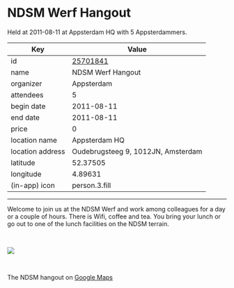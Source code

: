 # NDSM Werf Hangout
Held at 2011-08-11 at Appsterdam HQ with 5 Appsterdammers.
        
|Key|Value
|---|---|
|id|[25701841](https://www.meetup.com/appsterdam/events/25701841/)|
|name|NDSM Werf Hangout|
|organizer|Appsterdam|
|attendees|5|
|begin date|2011-08-11|
|end date|2011-08-11|
|price|0|
|location name|Appsterdam HQ|
|location address|Oudebrugsteeg 9, 1012JN, Amsterdam|
|latitude|52.37505|
|longitude|4.89631|
|(in-app) icon|person.3.fill|

---

Welcome to join us at the NDSM Werf and work among colleagues for a day or a couple of hours. There is Wifi, coffee and tea. You bring your lunch or go out to one of the lunch facilities on the NDSM terrain.

 

<img src="http://photos3.meetupstatic.com/photos/event/7/1/a/3/event_42029091.jpeg" />

 

The NDSM hangout on [Google Maps](http://bit.ly/nVKJPx)


